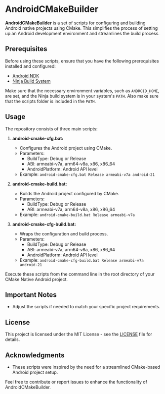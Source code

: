 # AndroidCMakeBuilder

**AndroidCMakeBuilder** is a set of scripts for configuring and building Android native projects using CMake. This simplifies the process of setting up an Android development environment and streamlines the build process.

## Prerequisites

Before using these scripts, ensure that you have the following prerequisites installed and configured:

- [Android NDK](https://developer.android.com/ndk)
- [Ninja Build System](https://ninja-build.org/)

Make sure that the necessary environment variables, such as `ANDROID_HOME`, are set, and the Ninja build system is in your system's `PATH`.
Also make sure that the scripts folder is included in the `PATH`.

## Usage

The repository consists of three main scripts:

1. **android-cmake-cfg.bat:**
   - Configures the Android project using CMake.
   - Parameters:
     - BuildType: Debug or Release
     - ABI: armeabi-v7a, arm64-v8a, x86, x86_64
     - AndroidPlatform: Android API level
   - Example: `android-cmake-cfg.bat Release armeabi-v7a android-21`

2. **android-cmake-build.bat:**
   - Builds the Android project configured by CMake.
   - Parameters:
     - BuildType: Debug or Release
     - ABI: armeabi-v7a, arm64-v8a, x86, x86_64
   - Example: `android-cmake-build.bat Release armeabi-v7a`

3. **android-cmake-cfg-build.bat:**
   - Wraps the configuration and build process.
   - Parameters:
     - BuildType: Debug or Release
     - ABI: armeabi-v7a, arm64-v8a, x86, x86_64
     - AndroidPlatform: Android API level
   - Example: `android-cmake-cfg-build.bat Release armeabi-v7a android-21`

Execute these scripts from the command line in the root directory of your CMake Native Android project.

## Important Notes

- Adjust the scripts if needed to match your specific project requirements.

## License

This project is licensed under the MIT License - see the [LICENSE](LICENSE) file for details.

## Acknowledgments

- These scripts were inspired by the need for a streamlined CMake-based Android project setup.

Feel free to contribute or report issues to enhance the functionality of AndroidCMakeBuilder.
